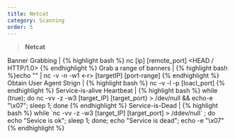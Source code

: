 ```yaml
---
title: Netcat
category: Scanning
order: 5
---
```


> **Netcat**

Banner Grabbing | {% highlight bash %} nc [ip] [remote_port] <connection string><HEAD / HTTP/1.0> {% endhighlight %}
Grab a range of banners | {% highlight bash %}echo "" &#124; nc -v -n -w1 <-r> [targetIP] [port-range] {% endhighlight %}
Obtain User Agent Strign | {% highlight bash %} nc -v -l -p [loacl_port] {% endhighlight %}
Service-is-alive Heartbeat | {% highlight bash %} while (true); do nc -vv -z -w3 [target_IP] [target_port} > /dev/null && echo-e "\x07"; sleep 1; done {% endhighlight %}
Service-is-Dead | {% highlight bash %} while &#96;nc -vv -z -w3 [target_IP] [target_port] > /ddev/null&#96;  ; do echo "Sevice is ok"; sleep 1; done; echo "Service is dead"; echo -e "\x07" {% endhighlight %}




